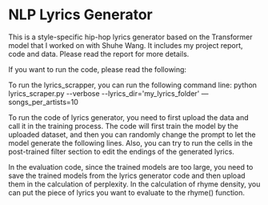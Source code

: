 # NLP Lyrics Generator
This is a style-specific hip-hop lyrics generator based on the Transformer model that I worked on with Shuhe Wang. It includes my project report, code and data. Please read the report for more details.

If you want to run the code, please read the following:

To run the lyrics_scrapper, you can run the following command line:
python lyrics_scraper.py --verbose --lyrics_dir='my_lyrics_folder' —songs_per_artists=10

To run the code of lyrics generator, you need to first upload the data and call it in the training process.
The code will first train the model by the uploaded dataset, and then you can randomly change the prompt to let the model generate the following lines.
Also, you can try to run the cells in the post-trained filter section to edit the endings of the generated lyrics.

In the evaluation code, since the trained models are too large, you need to save the trained models from the lyrics generator code and then upload them in the calculation of perplexity.
In the calculation of rhyme density, you can put the piece of lyrics you want to evaluate to the rhyme() function.
